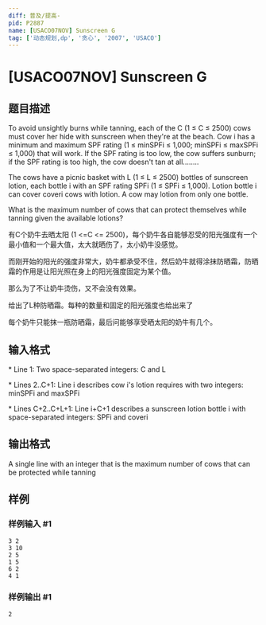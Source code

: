 ```yaml
---
diff: 普及/提高-
pid: P2887
name: [USACO07NOV] Sunscreen G
tag: ['动态规划,dp', '贪心', '2007', 'USACO']
---
```

# [USACO07NOV] Sunscreen G
## 题目描述

To avoid unsightly burns while tanning, each of the C (1 ≤ C ≤ 2500) cows must cover her hide with sunscreen when they're at the beach. Cow i has a minimum and maximum SPF rating (1 ≤ minSPFi ≤ 1,000; minSPFi ≤ maxSPFi ≤ 1,000) that will work. If the SPF rating is too low, the cow suffers sunburn; if the SPF rating is too high, the cow doesn't tan at all........

The cows have a picnic basket with L (1 ≤ L ≤ 2500) bottles of sunscreen lotion, each bottle i with an SPF rating SPFi (1 ≤ SPFi ≤ 1,000). Lotion bottle i can cover coveri cows with lotion. A cow may lotion from only one bottle.

What is the maximum number of cows that can protect themselves while tanning given the available lotions?

有C个奶牛去晒太阳 (1 <=C <= 2500)，每个奶牛各自能够忍受的阳光强度有一个最小值和一个最大值，太大就晒伤了，太小奶牛没感觉。

而刚开始的阳光的强度非常大，奶牛都承受不住，然后奶牛就得涂抹防晒霜，防晒霜的作用是让阳光照在身上的阳光强度固定为某个值。

那么为了不让奶牛烫伤，又不会没有效果。

给出了L种防晒霜。每种的数量和固定的阳光强度也给出来了

每个奶牛只能抹一瓶防晒霜，最后问能够享受晒太阳的奶牛有几个。

## 输入格式

\* Line 1: Two space-separated integers: C and L

\* Lines 2..C+1: Line i describes cow i's lotion requires with two integers: minSPFi and maxSPFi

\* Lines C+2..C+L+1: Line i+C+1 describes a sunscreen lotion bottle i with space-separated integers: SPFi and coveri

## 输出格式

A single line with an integer that is the maximum number of cows that can be protected while tanning

## 样例

### 样例输入 #1
```
3 2
3 10
2 5
1 5
6 2
4 1
```
### 样例输出 #1
```
2
```
